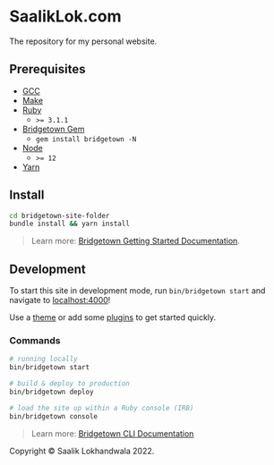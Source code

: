 # SaalikLok.com

The repository for my personal website.

## Prerequisites

- [GCC](https://gcc.gnu.org/install/)
- [Make](https://www.gnu.org/software/make/)
- [Ruby](https://www.ruby-lang.org/en/downloads/)
  - `>= 3.1.1`
- [Bridgetown Gem](https://rubygems.org/gems/bridgetown)
  - `gem install bridgetown -N`
- [Node](https://nodejs.org)
  - `>= 12`
- [Yarn](https://yarnpkg.com)

## Install

```sh
cd bridgetown-site-folder
bundle install && yarn install
```
> Learn more: [Bridgetown Getting Started Documentation](https://www.bridgetownrb.com/docs/).

## Development

To start this site in development mode, run `bin/bridgetown start` and navigate to [localhost:4000](https://localhost:4000/)!

Use a [theme](https://github.com/topics/bridgetown-theme) or add some [plugins](https://www.bridgetownrb.com/plugins/) to get started quickly.

### Commands

```sh
# running locally
bin/bridgetown start

# build & deploy to production
bin/bridgetown deploy

# load the site up within a Ruby console (IRB)
bin/bridgetown console
```

> Learn more: [Bridgetown CLI Documentation](https://www.bridgetownrb.com/docs/command-line-usage)

Copyright &copy; Saalik Lokhandwala 2022.
